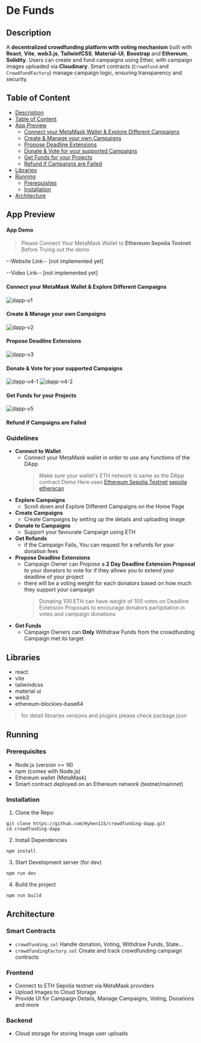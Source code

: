 # De Funds
## Description
A **decentralized crowdfunding platform with voting mechanism** built with **React**, **Vite**, **web3.js**, **TailwinfCSS**, **Material-UI**, **Boostrap** and **Ethereum**, **Solidity**. Users can create and fund campaigns using Ether, with campaign images uploaded via **Cloudinary**. Smart contracts (`Crowdfund` and `CrowdfundFactory`) manage campaign logic, ensuring transparency and security.

## Table of Content
- [Description](https://github.com/Hyhen115/crowdfunding-dapp?tab=readme-ov-file#description)
- [Table of Content](https://github.com/Hyhen115/crowdfunding-dapp#table-of-content)
- [App Preview](https://github.com/Hyhen115/crowdfunding-dapp?tab=readme-ov-file#app-preview)
  - [Connect your MetaMask Wallet & Explore Different Campaigns](https://github.com/Hyhen115/crowdfunding-dapp?tab=readme-ov-file#connect-your-metamask-wallet--explore-different-campaigns)
  - [Create & Manage your own Campaigns](https://github.com/Hyhen115/crowdfunding-dapp?tab=readme-ov-file#create--manage-your-own-campaigns)
  - [Propose Deadline Extensions](https://github.com/Hyhen115/crowdfunding-dapp?tab=readme-ov-file#propose-deadline-extensions)
  - [Donate & Vote for your supported Campaigns](https://github.com/Hyhen115/crowdfunding-dapp?tab=readme-ov-file#donate--vote-for-your-supported-campaigns)
  - [Get Funds for your Projects](https://github.com/Hyhen115/crowdfunding-dapp?tab=readme-ov-file#get-funds-for-your-projects)
  - [Refund if Campaigns are Failed](https://github.com/Hyhen115/crowdfunding-dapp?tab=readme-ov-file#refund-if-campaigns-are-failed)
- [Libraries](https://github.com/Hyhen115/crowdfunding-dapp?tab=readme-ov-file#libraries)
- [Running](https://github.com/Hyhen115/crowdfunding-dapp?tab=readme-ov-file#running)
  - [Prerequisites](https://github.com/Hyhen115/crowdfunding-dapp?tab=readme-ov-file#prerequisites)
  - [Installation](https://github.com/Hyhen115/crowdfunding-dapp?tab=readme-ov-file#installation)
- [Architecture]()

## App Preview
#### App Demo
> Please Connect Your MetaMask Wallet to **Ethereum Sepolia Testnet** Before Trying out the demo

--Website Link-- [not implemented yet]

--Video Link-- [not implemented yet]

#### Connect your MetaMask Wallet & Explore Different Campaigns
![dapp-v1](https://github.com/user-attachments/assets/55d096f3-7725-44f5-b729-cf839c52ee7b)
#### Create & Manage your own Campaigns
![dapp-v2](https://github.com/user-attachments/assets/84206ea2-b286-4095-9b24-f0c2b7853d68)
#### Propose Deadline Extensions
![dapp-v3](https://github.com/user-attachments/assets/7e7c452f-7d31-4cc7-ac8a-eb5c1e798625)
#### Donate & Vote for your supported Campaigns
![dapp-v4-1](https://github.com/user-attachments/assets/19e9000c-258b-43e4-8546-ab29d20c6bd4)
![dapp-v4-2](https://github.com/user-attachments/assets/de40983c-8173-460b-8030-91cccd57f2ab)
#### Get Funds for your Projects
![dapp-v5](https://github.com/user-attachments/assets/359cbf13-7ee1-4a67-b85a-46ade3264c63)
#### Refund if Campaigns are Failed

### Guidelines
- **Connect to Wallet**
  - Connect your MetaMask wallet in order to use any functions of the DApp
    > Make sure your wallet's ETH network is same as the DApp contract Demo Here uses [Ethereum Sepolia Testnet](https://sepolia.dev/) [sepolia etherscan](https://sepolia.etherscan.io/)
- **Explore Campaigns**
  - Scroll down and Explore Different Campaigns on the Home Page
- **Create Campaigns**
  - Create Campaigns by setting up the details and uploading image
- **Donate to Campaigns**
  - Support your favourate Campaign using ETH
- **Get Refunds**
  - if the Campaign Fails, You can request for a refunds for your donation fees
- **Propose Deadline Extensions**
  - Campaign Owner can Propose a **2 Day Deadline Extension Proposal** to your donators to vote for if they allows you to extend your deadline of your project
  - there will be a voting weight for each donators based on how much they support your campaign
    > Donating 100 ETH can have weight of 100 votes on Deadline Extension Proposals to encourage donators partipitation in votes and campaign donations
- **Get Funds**
  - Campaign Owners can **Only** Withdraw Funds from the crowdfunding Campaign met its target
## Libraries
- react
- vite
- tailwindcss
- material ui
- web3
- ethereum-blockies-base64
  
> for detail libraries versions and plugins please check package.json
## Running
### Prerequisites
- Node.js (version >= 16)
- npm (comes with Node.js)
- Ethereum wallet (MetaMask)
- Smart contract deployed on an Ethereum network (testnet/mainnet)
### Installation
1. Clone the Repo
```
git clone https://github.com/Hyhen115/crowdfunding-dapp.git
cd crowdfunding-dapp
```
2. Install Dependencies
```
npm install
```
3. Start Development server (for dev)
```
npm run dev
```
4. Build the project
```
npm run build
```
## Architecture
### Smart Contracts
- ```crowdfunding.sol``` Handle donation, Voting, Withdraw Funds, State...
- ```crowdfundingFactory.sol``` Create and track crowdfunding campaign contracts
### Frontend
- Connect to ETH Sepolia testnet via MetaMask providers
- Upload Images to Cloud Storage
- Provide UI for Campaign Details, Manage Campaigns, Voting, Donations and more
### Backend
- Cloud storage for storing Image user uploads
